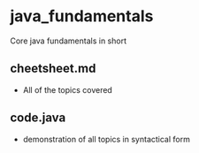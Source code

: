 # java_fundamentals
Core java fundamentals in short

## cheetsheet.md
- All of the topics covered 

## code.java
- demonstration of all topics in syntactical form
